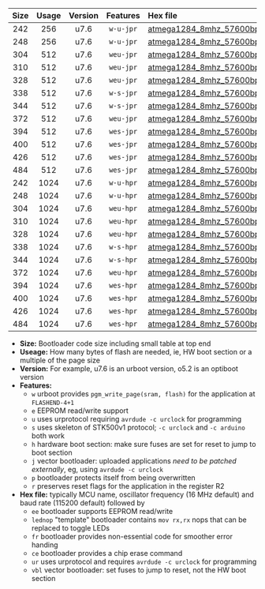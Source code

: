 |Size|Usage|Version|Features|Hex file|
|:-:|:-:|:-:|:-:|:--|
|242|256|u7.6|`w-u-jpr`|[atmega1284_8mhz_57600bps_ur_vbl.hex](https://raw.githubusercontent.com/stefanrueger/urboot/main//atmega1284_8mhz_57600bps_ur_vbl.hex)|
|248|256|u7.6|`w-u-jpr`|[atmega1284_8mhz_57600bps_lednop_ur_vbl.hex](https://raw.githubusercontent.com/stefanrueger/urboot/main//atmega1284_8mhz_57600bps_lednop_ur_vbl.hex)|
|304|512|u7.6|`weu-jpr`|[atmega1284_8mhz_57600bps_ee_ur_vbl.hex](https://raw.githubusercontent.com/stefanrueger/urboot/main//atmega1284_8mhz_57600bps_ee_ur_vbl.hex)|
|310|512|u7.6|`weu-jpr`|[atmega1284_8mhz_57600bps_ee_lednop_ur_vbl.hex](https://raw.githubusercontent.com/stefanrueger/urboot/main//atmega1284_8mhz_57600bps_ee_lednop_ur_vbl.hex)|
|328|512|u7.6|`weu-jpr`|[atmega1284_8mhz_57600bps_ee_lednop_fr_ur_vbl.hex](https://raw.githubusercontent.com/stefanrueger/urboot/main//atmega1284_8mhz_57600bps_ee_lednop_fr_ur_vbl.hex)|
|338|512|u7.6|`w-s-jpr`|[atmega1284_8mhz_57600bps_vbl.hex](https://raw.githubusercontent.com/stefanrueger/urboot/main//atmega1284_8mhz_57600bps_vbl.hex)|
|344|512|u7.6|`w-s-jpr`|[atmega1284_8mhz_57600bps_lednop_vbl.hex](https://raw.githubusercontent.com/stefanrueger/urboot/main//atmega1284_8mhz_57600bps_lednop_vbl.hex)|
|372|512|u7.6|`weu-jpr`|[atmega1284_8mhz_57600bps_ee_lednop_fr_ce_ur_vbl.hex](https://raw.githubusercontent.com/stefanrueger/urboot/main//atmega1284_8mhz_57600bps_ee_lednop_fr_ce_ur_vbl.hex)|
|394|512|u7.6|`wes-jpr`|[atmega1284_8mhz_57600bps_ee_vbl.hex](https://raw.githubusercontent.com/stefanrueger/urboot/main//atmega1284_8mhz_57600bps_ee_vbl.hex)|
|400|512|u7.6|`wes-jpr`|[atmega1284_8mhz_57600bps_ee_lednop_vbl.hex](https://raw.githubusercontent.com/stefanrueger/urboot/main//atmega1284_8mhz_57600bps_ee_lednop_vbl.hex)|
|426|512|u7.6|`wes-jpr`|[atmega1284_8mhz_57600bps_ee_lednop_fr_vbl.hex](https://raw.githubusercontent.com/stefanrueger/urboot/main//atmega1284_8mhz_57600bps_ee_lednop_fr_vbl.hex)|
|484|512|u7.6|`wes-jpr`|[atmega1284_8mhz_57600bps_ee_lednop_fr_ce_vbl.hex](https://raw.githubusercontent.com/stefanrueger/urboot/main//atmega1284_8mhz_57600bps_ee_lednop_fr_ce_vbl.hex)|
|242|1024|u7.6|`w-u-hpr`|[atmega1284_8mhz_57600bps_ur.hex](https://raw.githubusercontent.com/stefanrueger/urboot/main//atmega1284_8mhz_57600bps_ur.hex)|
|248|1024|u7.6|`w-u-hpr`|[atmega1284_8mhz_57600bps_lednop_ur.hex](https://raw.githubusercontent.com/stefanrueger/urboot/main//atmega1284_8mhz_57600bps_lednop_ur.hex)|
|304|1024|u7.6|`weu-hpr`|[atmega1284_8mhz_57600bps_ee_ur.hex](https://raw.githubusercontent.com/stefanrueger/urboot/main//atmega1284_8mhz_57600bps_ee_ur.hex)|
|310|1024|u7.6|`weu-hpr`|[atmega1284_8mhz_57600bps_ee_lednop_ur.hex](https://raw.githubusercontent.com/stefanrueger/urboot/main//atmega1284_8mhz_57600bps_ee_lednop_ur.hex)|
|328|1024|u7.6|`weu-hpr`|[atmega1284_8mhz_57600bps_ee_lednop_fr_ur.hex](https://raw.githubusercontent.com/stefanrueger/urboot/main//atmega1284_8mhz_57600bps_ee_lednop_fr_ur.hex)|
|338|1024|u7.6|`w-s-hpr`|[atmega1284_8mhz_57600bps.hex](https://raw.githubusercontent.com/stefanrueger/urboot/main//atmega1284_8mhz_57600bps.hex)|
|344|1024|u7.6|`w-s-hpr`|[atmega1284_8mhz_57600bps_lednop.hex](https://raw.githubusercontent.com/stefanrueger/urboot/main//atmega1284_8mhz_57600bps_lednop.hex)|
|372|1024|u7.6|`weu-hpr`|[atmega1284_8mhz_57600bps_ee_lednop_fr_ce_ur.hex](https://raw.githubusercontent.com/stefanrueger/urboot/main//atmega1284_8mhz_57600bps_ee_lednop_fr_ce_ur.hex)|
|394|1024|u7.6|`wes-hpr`|[atmega1284_8mhz_57600bps_ee.hex](https://raw.githubusercontent.com/stefanrueger/urboot/main//atmega1284_8mhz_57600bps_ee.hex)|
|400|1024|u7.6|`wes-hpr`|[atmega1284_8mhz_57600bps_ee_lednop.hex](https://raw.githubusercontent.com/stefanrueger/urboot/main//atmega1284_8mhz_57600bps_ee_lednop.hex)|
|426|1024|u7.6|`wes-hpr`|[atmega1284_8mhz_57600bps_ee_lednop_fr.hex](https://raw.githubusercontent.com/stefanrueger/urboot/main//atmega1284_8mhz_57600bps_ee_lednop_fr.hex)|
|484|1024|u7.6|`wes-hpr`|[atmega1284_8mhz_57600bps_ee_lednop_fr_ce.hex](https://raw.githubusercontent.com/stefanrueger/urboot/main//atmega1284_8mhz_57600bps_ee_lednop_fr_ce.hex)|

- **Size:** Bootloader code size including small table at top end
- **Useage:** How many bytes of flash are needed, ie, HW boot section or a multiple of the page size
- **Version:** For example, u7.6 is an urboot version, o5.2 is an optiboot version
- **Features:**
  + `w` urboot provides `pgm_write_page(sram, flash)` for the application at `FLASHEND-4+1`
  + `e` EEPROM read/write support
  + `u` uses urprotocol requiring `avrdude -c urclock` for programming
  + `s` uses skeleton of STK500v1 protocol; `-c urclock` and `-c arduino` both work
  + `h` hardware boot section: make sure fuses are set for reset to jump to boot section
  + `j` vector bootloader: uploaded applications *need to be patched externally*, eg, using `avrdude -c urclock`
  + `p` bootloader protects itself from being overwritten
  + `r` preserves reset flags for the application in the register R2
- **Hex file:** typically MCU name, oscillator frequency (16 MHz default) and baud rate (115200 default) followed by
  + `ee` bootloader supports EEPROM read/write
  + `lednop` "template" bootloader contains `mov rx,rx` nops that can be replaced to toggle LEDs
  + `fr` bootloader provides non-essential code for smoother error handing
  + `ce` bootloader provides a chip erase command
  + `ur` uses urprotocol and requires `avrdude -c urclock` for programming
  + `vbl` vector bootloader: set fuses to jump to reset, not the HW boot section
